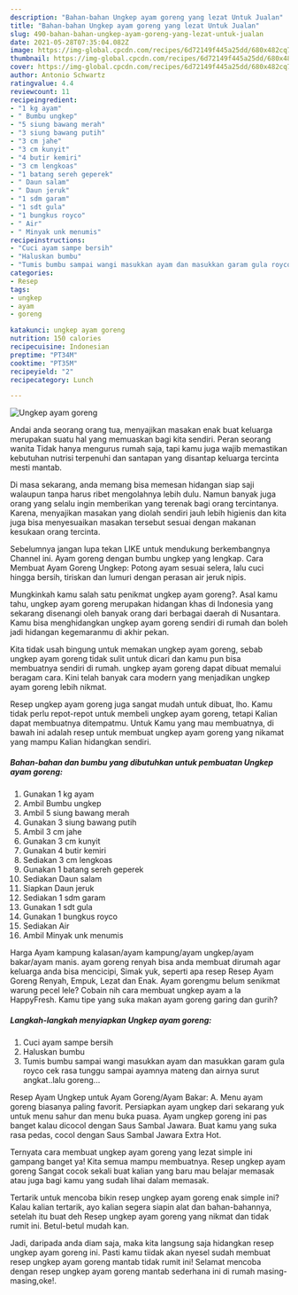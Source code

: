 ```yaml
---
description: "Bahan-bahan Ungkep ayam goreng yang lezat Untuk Jualan"
title: "Bahan-bahan Ungkep ayam goreng yang lezat Untuk Jualan"
slug: 490-bahan-bahan-ungkep-ayam-goreng-yang-lezat-untuk-jualan
date: 2021-05-28T07:35:04.082Z
image: https://img-global.cpcdn.com/recipes/6d72149f445a25dd/680x482cq70/ungkep-ayam-goreng-foto-resep-utama.jpg
thumbnail: https://img-global.cpcdn.com/recipes/6d72149f445a25dd/680x482cq70/ungkep-ayam-goreng-foto-resep-utama.jpg
cover: https://img-global.cpcdn.com/recipes/6d72149f445a25dd/680x482cq70/ungkep-ayam-goreng-foto-resep-utama.jpg
author: Antonio Schwartz
ratingvalue: 4.4
reviewcount: 11
recipeingredient:
- "1 kg ayam"
- " Bumbu ungkep"
- "5 siung bawang merah"
- "3 siung bawang putih"
- "3 cm jahe"
- "3 cm kunyit"
- "4 butir kemiri"
- "3 cm lengkoas"
- "1 batang sereh geperek"
- " Daun salam"
- " Daun jeruk"
- "1 sdm garam"
- "1 sdt gula"
- "1 bungkus royco"
- " Air"
- " Minyak unk menumis"
recipeinstructions:
- "Cuci ayam sampe bersih"
- "Haluskan bumbu"
- "Tumis bumbu sampai wangi masukkan ayam dan masukkan garam gula royco cek rasa tunggu sampai ayamnya mateng dan airnya surut angkat..lalu goreng..."
categories:
- Resep
tags:
- ungkep
- ayam
- goreng

katakunci: ungkep ayam goreng 
nutrition: 150 calories
recipecuisine: Indonesian
preptime: "PT34M"
cooktime: "PT35M"
recipeyield: "2"
recipecategory: Lunch

---
```



![Ungkep ayam goreng](https://img-global.cpcdn.com/recipes/6d72149f445a25dd/680x482cq70/ungkep-ayam-goreng-foto-resep-utama.jpg)

Andai anda seorang orang tua, menyajikan masakan enak buat keluarga merupakan suatu hal yang memuaskan bagi kita sendiri. Peran seorang  wanita Tidak hanya mengurus rumah saja, tapi kamu juga wajib memastikan kebutuhan nutrisi terpenuhi dan santapan yang disantap keluarga tercinta mesti mantab.

Di masa  sekarang, anda memang bisa memesan hidangan siap saji walaupun tanpa harus ribet mengolahnya lebih dulu. Namun banyak juga orang yang selalu ingin memberikan yang terenak bagi orang tercintanya. Karena, menyajikan masakan yang diolah sendiri jauh lebih higienis dan kita juga bisa menyesuaikan masakan tersebut sesuai dengan makanan kesukaan orang tercinta. 

Sebelumnya jangan lupa tekan LIKE untuk mendukung berkembangnya Channel ini. Ayam goreng dengan bumbu ungkep yang lengkap. Cara Membuat Ayam Goreng Ungkep: Potong ayam sesuai selera, lalu cuci hingga bersih, tiriskan dan lumuri dengan perasan air jeruk nipis.

Mungkinkah kamu salah satu penikmat ungkep ayam goreng?. Asal kamu tahu, ungkep ayam goreng merupakan hidangan khas di Indonesia yang sekarang disenangi oleh banyak orang dari berbagai daerah di Nusantara. Kamu bisa menghidangkan ungkep ayam goreng sendiri di rumah dan boleh jadi hidangan kegemaranmu di akhir pekan.

Kita tidak usah bingung untuk memakan ungkep ayam goreng, sebab ungkep ayam goreng tidak sulit untuk dicari dan kamu pun bisa membuatnya sendiri di rumah. ungkep ayam goreng dapat dibuat memalui beragam cara. Kini telah banyak cara modern yang menjadikan ungkep ayam goreng lebih nikmat.

Resep ungkep ayam goreng juga sangat mudah untuk dibuat, lho. Kamu tidak perlu repot-repot untuk membeli ungkep ayam goreng, tetapi Kalian dapat membuatnya ditempatmu. Untuk Kamu yang mau membuatnya, di bawah ini adalah resep untuk membuat ungkep ayam goreng yang nikamat yang mampu Kalian hidangkan sendiri.

<!--inarticleads1-->

##### Bahan-bahan dan bumbu yang dibutuhkan untuk pembuatan Ungkep ayam goreng:

1. Gunakan 1 kg ayam
1. Ambil  Bumbu ungkep
1. Ambil 5 siung bawang merah
1. Gunakan 3 siung bawang putih
1. Ambil 3 cm jahe
1. Gunakan 3 cm kunyit
1. Gunakan 4 butir kemiri
1. Sediakan 3 cm lengkoas
1. Gunakan 1 batang sereh geperek
1. Sediakan  Daun salam
1. Siapkan  Daun jeruk
1. Sediakan 1 sdm garam
1. Gunakan 1 sdt gula
1. Gunakan 1 bungkus royco
1. Sediakan  Air
1. Ambil  Minyak unk menumis


Harga Ayam kampung kalasan/ayam kampung/ayam ungkep/ayam bakar/ayam manis. ayam goreng renyah bisa anda membuat dirumah agar keluarga anda bisa mencicipi, Simak yuk, seperti apa resep Resep Ayam Goreng Renyah, Empuk, Lezat dan Enak. Ayam gorengmu belum senikmat warung pecel lele? Cobain nih cara membuat ungkep ayam a la HappyFresh. Kamu tipe yang suka makan ayam goreng garing dan gurih? 

<!--inarticleads2-->

##### Langkah-langkah menyiapkan Ungkep ayam goreng:

1. Cuci ayam sampe bersih
1. Haluskan bumbu
1. Tumis bumbu sampai wangi masukkan ayam dan masukkan garam gula royco cek rasa tunggu sampai ayamnya mateng dan airnya surut angkat..lalu goreng...


Resep Ayam Ungkep untuk Ayam Goreng/Ayam Bakar: A. Menu ayam goreng biasanya paling favorit. Persiapkan ayam ungkep dari sekarang yuk untuk menu sahur dan menu buka puasa. Ayam ungkep goreng ini pas banget kalau dicocol dengan Saus Sambal Jawara. Buat kamu yang suka rasa pedas, cocol dengan Saus Sambal Jawara Extra Hot. 

Ternyata cara membuat ungkep ayam goreng yang lezat simple ini gampang banget ya! Kita semua mampu membuatnya. Resep ungkep ayam goreng Sangat cocok sekali buat kalian yang baru mau belajar memasak atau juga bagi kamu yang sudah lihai dalam memasak.

Tertarik untuk mencoba bikin resep ungkep ayam goreng enak simple ini? Kalau kalian tertarik, ayo kalian segera siapin alat dan bahan-bahannya, setelah itu buat deh Resep ungkep ayam goreng yang nikmat dan tidak rumit ini. Betul-betul mudah kan. 

Jadi, daripada anda diam saja, maka kita langsung saja hidangkan resep ungkep ayam goreng ini. Pasti kamu tiidak akan nyesel sudah membuat resep ungkep ayam goreng mantab tidak rumit ini! Selamat mencoba dengan resep ungkep ayam goreng mantab sederhana ini di rumah masing-masing,oke!.


